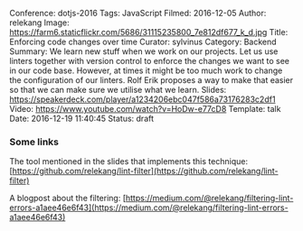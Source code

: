 Conference: dotjs-2016
Tags: JavaScript
Filmed: 2016-12-05
Author: relekang
Image: https://farm6.staticflickr.com/5686/31115235800_7e812df677_k_d.jpg
Title: Enforcing code changes over time
Curator: sylvinus
Category: Backend
Summary: We learn new stuff when we work on our projects. Let us use linters together with version control to enforce the changes we want to see in our code base. However, at times it might be too much work to change the configuration of our linters. Rolf Erik proposes a way to make that easier so that we can make sure we utilise what we learn.
Slides: https://speakerdeck.com/player/a1234206ebc047f586a73176283c2df1
Video: https://www.youtube.com/watch?v=HoDw-e77cD8
Template: talk
Date: 2016-12-19 11:40:45
Status: draft

### Some links

The tool mentioned in the slides that implements this technique: [https://github.com/relekang/lint-filter](https://github.com/relekang/lint-filter)

A blogpost about the filtering: [https://medium.com/@relekang/filtering-lint-errors-a1aee46e6f43](https://medium.com/@relekang/filtering-lint-errors-a1aee46e6f43)
